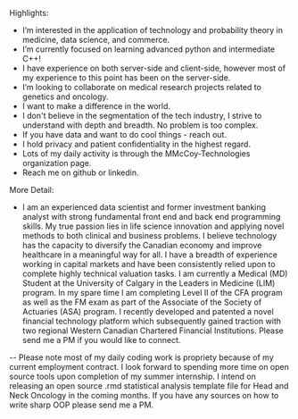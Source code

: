 Highlights:
- I’m interested in the application of technology and probability theory in medicine, data science, and commerce.
- I’m currently focused on learning advanced python and intermediate C++!
- I have experience on both server-side and client-side, however most of my experience to this point has been on the server-side.
- I’m looking to collaborate on medical research projects related to genetics and oncology.
- I want to make a difference in the world.
- I don't believe in the segmentation of the tech industry, I strive to understand with depth and breadth. No problem is too complex.  
- If you have data and want to do cool things - reach out.
- I hold privacy and patient confidentiality in the highest regard.
- Lots of my daily activity is through the MMcCoy-Technologies organization page.
- Reach me on github or linkedin.

More Detail:
- I am an experienced data scientist and former investment banking analyst with strong fundamental front end and back end programming skills. My true passion lies in life science innovation and applying novel methods to both clinical and business problems. I believe technology has the capacity to diversify the Canadian economy and improve healthcare in a meaningful way for all. I have a breadth of experience working in capital markets and have been consistently relied upon to complete highly technical valuation tasks. I am currently a Medical (MD) Student at the University of Calgary in the Leaders in Medicine (LIM) program. In my spare time I am completing Level II of the CFA program as well as the FM exam as part of the Associate of the Society of Actuaries (ASA) program. I recently developed and patented a novel financial technology platform which subsequently gained traction with two regional Western Canadian Chartered Financial Institutions. Please send me a PM if you would like to connect.

-- Please note most of my daily coding work is propriety because of my current employment contract. I look forward to spending more time on open source tools upon completion of my summer internship. I intend on releasing an open source .rmd statistical analysis template file for Head and Neck Oncology in the coming months. If you have any sources on how to write sharp OOP please send me a PM.

<!---
marcjmccoy/marcjmccoy is a ✨ special ✨ repository because its `README.md` (this file) appears on your GitHub profile.
You can click the Preview link to take a look at your changes.
--->
